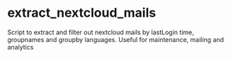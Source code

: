 # extract_nextcloud_mails
Script to extract and filter out nextcloud mails by lastLogin time, groupnames and groupby languages. Useful for maintenance, mailing and analytics
